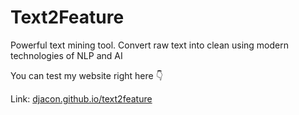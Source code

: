 # Text2Feature
Powerful text mining tool. Convert raw text into clean using modern technologies of NLP and AI

You can test my website right here 👇

Link: [djacon.github.io/text2feature](https://djacon.github.io/text2feature)